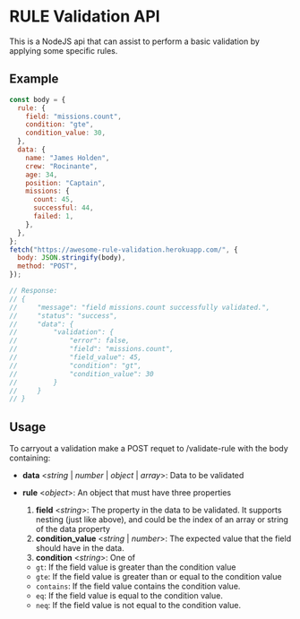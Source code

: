 # RULE Validation API

This is a NodeJS api that can assist to perform a basic validation by applying some specific rules.

## Example

```js
const body = {
  rule: {
    field: "missions.count",
    condition: "gte",
    condition_value: 30,
  },
  data: {
    name: "James Holden",
    crew: "Rocinante",
    age: 34,
    position: "Captain",
    missions: {
      count: 45,
      successful: 44,
      failed: 1,
    },
  },
};
fetch("https://awesome-rule-validation.herokuapp.com/", {
  body: JSON.stringify(body),
  method: "POST",
});

// Response:
// {
//     "message": "field missions.count successfully validated.",
//     "status": "success",
//     "data": {
//         "validation": {
//             "error": false,
//             "field": "missions.count",
//             "field_value": 45,
//             "condition": "gt",
//             "condition_value": 30
//         }
//     }
// }
```

## Usage

To carryout a validation make a POST requet to /validate-rule with the body containing:

- **data** <_string_ | _number_ | _object_ | _array_>: Data to be validated

- **rule** <_object_>: An object that must have three properties
  1. **field** <_string_>: The property in the data to be validated. It supports nesting (just like above), and could be the index of an array or string of the data property
  2. **condition_value** <_string_ | _number_>: The expected value that the field should have in the data.
  3. **condition** <_string_>: One of
  - `gt`: If the field value is greater than the condition value
  - `gte`: If the field value is greater than or equal to the condition value
  - `contains`: If the field value contains the condition value.
  - `eq`: If the field value is equal to the condition value.
  - `neq`: If the field value is not equal to the condition value.
